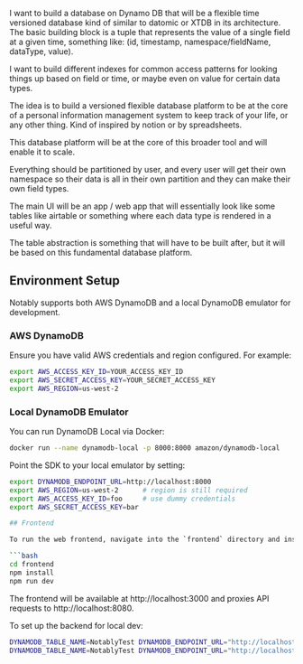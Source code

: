 I want to build a database on Dynamo DB that will be a flexible time versioned database kind of similar to datomic or XTDB in its architecture.
The basic building block is a tuple that represents the value of a single field at a given time, something like: (id, timestamp, namespace/fieldName, dataType, value).

I want to build different indexes for common access patterns for looking things up based on field or time, or maybe even on value for certain data types.

The idea is to build a versioned flexible database platform to be at the core of a personal information management system to keep track of your life, or any other thing.
Kind of inspired by notion or by spreadsheets.

This database platform will be at the core of this broader tool and will enable it to scale.

Everything should be partitioned by user, and every user will get their own namespace so their data is all in their own partition and they can make their own field types.

The main UI will be an app / web app that will essentially look like some tables like airtable or something where each data type is rendered in a useful way.

The table abstraction is something that will have to be built after, but it will be based on this fundamental database platform.

## Environment Setup

Notably supports both AWS DynamoDB and a local DynamoDB emulator for development.

### AWS DynamoDB

Ensure you have valid AWS credentials and region configured. For example:

```bash
export AWS_ACCESS_KEY_ID=YOUR_ACCESS_KEY_ID
export AWS_SECRET_ACCESS_KEY=YOUR_SECRET_ACCESS_KEY
export AWS_REGION=us-west-2
```

### Local DynamoDB Emulator

You can run DynamoDB Local via Docker:

```bash
docker run --name dynamodb-local -p 8000:8000 amazon/dynamodb-local
```

Point the SDK to your local emulator by setting:

```bash
export DYNAMODB_ENDPOINT_URL=http://localhost:8000
export AWS_REGION=us-west-2      # region is still required
export AWS_ACCESS_KEY_ID=foo     # use dummy credentials
export AWS_SECRET_ACCESS_KEY=bar

## Frontend

To run the web frontend, navigate into the `frontend` directory and install dependencies:

```bash
cd frontend
npm install
npm run dev
```

The frontend will be available at http://localhost:3000 and proxies API requests to http://localhost:8080.

To set up the backend for local dev:

```bash
DYNAMODB_TABLE_NAME=NotablyTest DYNAMODB_ENDPOINT_URL="http://localhost:8000" go run cmd/create-table/main.go
DYNAMODB_TABLE_NAME=NotablyTest DYNAMODB_ENDPOINT_URL="http://localhost:8000" go run cmd/server/main.go
```

